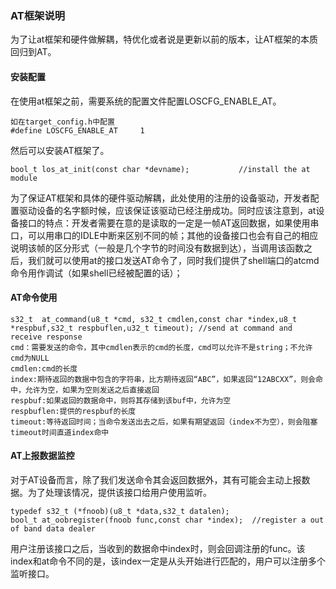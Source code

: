### AT框架说明

为了让at框架和硬件做解耦，特优化或者说是更新以前的版本，让AT框架的本质回归到AT。

#### 安装配置

在使用at框架之前，需要系统的配置文件配置LOSCFG_ENABLE_AT。

```
如在target_config.h中配置
#define LOSCFG_ENABLE_AT     1
```

然后可以安装AT框架了。

```
bool_t los_at_init(const char *devname);           //install the at module
```

为了保证AT框架和具体的硬件驱动解耦，此处使用的注册的设备驱动，开发者配置驱动设备的名字额时候，应该保证该驱动已经注册成功。同时应该注意到，at设备接口的特点：开发者需要在意的是读取的一定是一帧AT返回数据，如果使用串口，可以用串口的IDLE中断来区别不同的帧；其他的设备接口也会有自己的相应说明该帧的区分形式（一般是几个字节的时间没有数据到达），当调用该函数之后，我们就可以使用at的接口发送AT命令了，同时我们提供了shell端口的atcmd命令用作调试（如果shell已经被配置的话）；

####  AT命令使用

```
s32_t  at_command(u8_t *cmd, s32_t cmdlen,const char *index,u8_t *respbuf,s32_t respbuflen,u32_t timeout); //send at command and receive response
cmd：需要发送的命令，其中cmdlen表示的cmd的长度，cmd可以允许不是string；不允许cmd为NULL
cmdlen:cmd的长度
index:期待返回的数据中包含的字符串，比方期待返回“ABC”，如果返回“12ABCXX”，则会命中，允许为空，如果为空则发送之后直接返回
respbuf:如果返回的数据命中，则将其存储到该buf中，允许为空
respbuflen:提供的respbuf的长度
timeout:等待返回时间；当命令发送出去之后，如果有期望返回（index不为空），则会阻塞timeout时间直道index命中
```

####  AT上报数据监控

对于AT设备而言，除了我们发送命令其会返回数据外，其有可能会主动上报数据。为了处理该情况，提供该接口给用户使用监听。

```
typedef s32_t (*fnoob)(u8_t *data,s32_t datalen);
bool_t at_oobregister(fnoob func,const char *index);  //register a out of band data dealer
```

用户注册该接口之后，当收到的数据命中index时，则会回调注册的func。该index和at命令不同的是，该index一定是从头开始进行匹配的，用户可以注册多个监听接口。